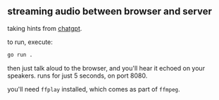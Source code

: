 ## streaming audio between browser and server

taking hints from [chatgpt](https://chat.openai.com/share/6a4f6fea-2319-4744-bea9-1bcf019ffd48).

to run, execute:

```bash
go run .
```

then just talk aloud to the browser, and you'll hear it echoed on your speakers. runs for just 5 seconds, on port 8080.

you'll need `ffplay` installed, which comes as part of `ffmpeg`.

